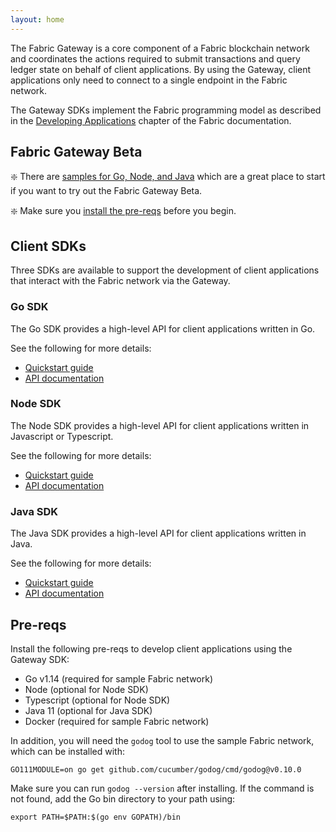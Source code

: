 ```yaml
---
layout: home
---
```


The Fabric Gateway is a core component of a Fabric blockchain network and coordinates the actions required to submit transactions and query ledger state on behalf of client applications.
By using the Gateway, client applications only need to connect to a single endpoint in the Fabric network.

The Gateway SDKs implement the Fabric programming model as described in the [Developing Applications](https://hyperledger-fabric.readthedocs.io/en/latest/developapps/developing_applications.html) chapter of the Fabric documentation.

## Fabric Gateway Beta

❇️ There are [samples for Go, Node, and Java](https://github.com/hyperledger/fabric-gateway/blob/main/samples/README.md) which are a great place to start if you want to try out the Fabric Gateway Beta.

❇️ Make sure you [install the pre-reqs](#pre-reqs) before you begin.

## Client SDKs

Three SDKs are available to support the development of client applications that interact with the Fabric network via the Gateway.  

### Go SDK

The Go SDK provides a high-level API for client applications written in Go.

See the following for more details:

- [Quickstart guide](https://github.com/hyperledger/fabric-gateway/blob/main/pkg/client/README.md) 
- [API documentation](https://pkg.go.dev/github.com/hyperledger/fabric-gateway/pkg/client)

### Node SDK

The Node SDK provides a high-level API for client applications written in Javascript or Typescript.

See the following for more details:

- [Quickstart guide](https://github.com/hyperledger/fabric-gateway/blob/main/node/README.md) 
- [API documentation](https://hyperledger.github.io/fabric-gateway/main/api/node/)

### Java SDK

The Java SDK provides a high-level API for client applications written in Java.

See the following for more details:

- [Quickstart guide](https://github.com/hyperledger/fabric-gateway/blob/main/java/README.md) 
- [API documentation](https://hyperledger.github.io/fabric-gateway/main/api/java/)

## Pre-reqs

Install the following pre-reqs to develop client applications using the Gateway SDK:

- Go v1.14 (required for sample Fabric network)
- Node (optional for Node SDK)
- Typescript (optional for Node SDK)
- Java 11 (optional for Java SDK)
- Docker (required for sample Fabric network)

In addition, you will need the `godog` tool to use the sample Fabric network, which can be installed with:

```
GO111MODULE=on go get github.com/cucumber/godog/cmd/godog@v0.10.0
```

Make sure you can run `godog --version` after installing. If the command is not found, add the Go bin directory to your path using: 

```
export PATH=$PATH:$(go env GOPATH)/bin
```
